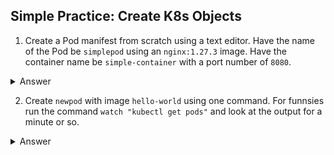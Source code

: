 ## Simple Practice: Create K8s Objects

1. Create a Pod manifest from scratch using a text editor. Have the name of the Pod be `simplepod` using an `nginx:1.27.3` image. Have the container name be `simple-container` with a port number of `8080`.

<details>
<summary>Answer</summary>

```yaml
---
apiVersion: v1
kind: Pod
metadata:
  name: simplepod
spec:
  containers:
  - name: simple-container
    image: nginx:1.27.3
    ports:
    - containerPort: 8080
```
</details>



2. Create `newpod` with image `hello-world` using one command. For funnsies run the command `watch "kubectl get pods"` and look at the output for a minute or so.

<details>
<summary>
Answer</summary>
kubectl run newpod --image=hello-world
</details>
